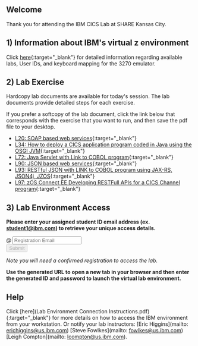 <script src="https://ajax.googleapis.com/ajax/libs/jquery/3.1.0/jquery.min.js"></script>
<script src="./core-min.js"></script>
<script src="./md5-min.js"></script>
<script src="./wildfire-labs.js"></script>
<link href="https://cdn.jsdelivr.net/npm/bootstrap@5.1.0/dist/css/bootstrap.min.css" rel="stylesheet" integrity="sha384-KyZXEAg3QhqLMpG8r+8fhAXLRk2vvoC2f3B09zVXn8CA5QIVfZOJ3BCsw2P0p/We" crossorigin="anonymous">

## Welcome

Thank you for attending the IBM CICS Lab at SHARE Kansas City. 

## 1) Information about IBM's virtual z environment

Click [here](SHARE_KC2024_CICS_Labs_Guide_CICS.pdf){:target="_blank"} for detailed  information regarding available labs, User IDs, and keyboard mapping for the 3270 emulator.

## 2) Lab Exercise

Hardcopy lab documents are available for today's session.  The lab documents provide detailed steps for each exercise.

If you prefer a softcopy of the lab document, click the link below that corresponds with the exercise that you want to run, and then save the pdf file to your desktop.   
- [L20: SOAP based web services](https://github.com/ibm-wsc/CICS-Wildfire-Workshops/blob/main/CICS-Integration%20Lab%20Exercises/L20-V61.02-SOAP-WebServices-.pdf){:target="_blank"} 
- [L34: How to deploy a CICS application program coded in Java using the OSGI JVM](https://github.com/ibm-wsc/CICS-Wildfire-Workshops/blob/main/CICS-Java%20Lab%20Exercises/L34-V61.02.zVA-SimpleOSGiProgramWithCICSExplorer.pdf){:target="_blank"}
- [L72: Java Servlet with Link to COBOL program](https://github.com/ibm-wsc/CICS-Wildfire-Workshops/blob/main/CICS-Java%20Lab%20Exercises/L34-V61.01.zVA-SimpleOSGiProgramWithCICSExplorer.pdf){:target="_blank"}
- [L90: JSON based web services](https://github.com/ibm-wsc/CICS-Wildfire-Workshops/blob/main/CICS-Integration%20Lab%20Exercises/L90-V61.02-JSON-Web-Service.pdf){:target="_blank"}
- [L93: RESTful JSON with LINK to COBOL program using JAX-RS, JSON4j, JZOS](https://github.com/ibm-wsc/CICS-Wildfire-Workshops/blob/main/CICS-Java%20Lab%20Exercises/L93-V61.04.zVA-CICS-JSON-JAXRS.pdf){:target="_blank"}
- [L97: zOS Connect EE Developing RESTFull APIs for a CICS Channel program](https://github.com/ibm-wsc/zCONNEE-Wildfire-Workshop/blob/master/OpenAPI2/Developing%20RESTful%20APIs%20for%20a%20CICS%20Channel%20program.pdf){:target="_blank"}


## 3) Lab Environment Access 

**Please enter your assigned student ID email address (ex. student1@ibm.com) to retrieve your unique access details.**

<form onsubmit="return false;">
<div class="input-group mb-3 col-6">
<span class="input-group-text" id="basic-addon1">@</span>
<input type="email" class="form-control" placeholder="Registration Email" aria-label="Email" aria-describedby="basic-addon1" id="registration-email" maxlength="50" required oninput="validate();">
</div>
<div class="col-6">
<button id="btn-submit" class="btn btn-primary" type="submit" onclick="getLab(document.getElementById('registration-email').value)" disabled>Submit</button>
</div>
</form>
<div id="lab" class=".container .text-monospace">
<em>Note you will need a confirmed registration to access the lab.</em>
</div>

**Use the generated URL to open a new tab in your browser and then enter the generated ID and password to launch the virtual lab environment.**
## Help 
Click [here](Lab Environment Connection Instructions.pdf){:target="_blank"} for more details on how to access the IBM environment from your workstation.
Or notify your lab instructors:   [Eric Higgins](mailto: erichiggins@us.ibm.com)   [Steve Fowlkes](mailto: fowlkes@us.ibm.com)   [Leigh Compton](mailto: lcompton@us.ibm.com).